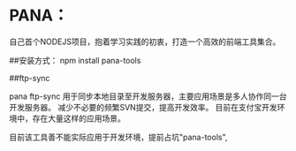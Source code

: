 # PANA：
自己首个NODEJS项目，抱着学习实践的初衷，打造一个高效的前端工具集合。

##安装方式：
      npm install pana-tools

##ftp-sync

pana ftp-sync 用于同步本地目录至开发服务器，主要应用场景是多人协作同一台开发服务器。
减少不必要的频繁SVN提交，提高开发效率。
目前在支付宝开发环境中，存在大量这样的应用场景。

目前该工具善不能实际应用于开发环境，提前占坑"pana-tools",
